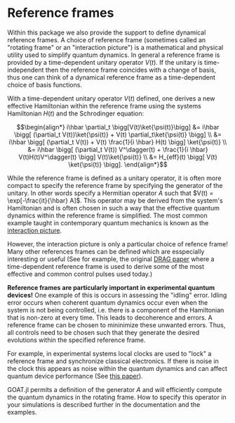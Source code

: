 # Reference frames

Within this package we also provide the support to define dynamical reference frames. A choice of reference frame (sometimes called an "rotating frame" or an "interaction picture") is a mathematical and physical utility used to simplify quantum dynamics. In general a reference frame is provided by a time-dependent unitary operator $V(t)$. If the unitary is time-independent then the reference frame coincides with a change of basis, thus one can think of a dynamical reference frame as a time-dependent choice of basis functions. 

With a time-dependent unitary operator $V(t)$ defined, one derives a new effective Hamiltonian within the reference frame using the systems Hamiltonian $H(t)$ and the Schrodinger equation:

```math
\begin{align*}
    i\hbar \partial_t \bigg[V(t)\ket{\psi(t)}\bigg] &= i\hbar \bigg[ (\partial_t V(t))\ket{\psi(t)} + V(t) \partial_t\ket{\psi(t)} \bigg] \\
    &= i\hbar \bigg[ (\partial_t V(t)) + V(t) \frac{1}{i \hbar} H(t) \bigg] \ket{\psi(t)} \\
    &= i\hbar \bigg[ (\partial_t V(t)) V^\dagger(t) + \frac{1}{i \hbar} V(t)H(t)V^\dagger(t) \bigg] V(t)\ket{\psi(t)} \\
    &= H_{eff}(t) \bigg[ V(t) \ket{\psi(t)} \bigg].
\end{align*}
```

While the reference frame is defined as a unitary operator, it is often more compact to specify the reference frame by specifying the generator of the unitary. In other words specify a Hermitian operator $A$ such that $V(t) = \exp[-\frac{it}{\hbar} A]$. This operator may be derived from the system's Hamiltonian and is often chosen in such a way that the effective quantum dynamics within the reference frame is simplified. The most common example taught in contemporary quantum mechanics is known as the [interaction picture](https://en.wikipedia.org/wiki/Interaction_picture). 

However, the interaction picture is only a particular choice of refence frame! Many other references frames can be defined which are esspecially interesting or useful (See for example, the original [DRAG paper](https://journals.aps.org/prl/abstract/10.1103/PhysRevLett.103.110501) where a time-dependent reference frame is used to derive some of the most effective and common control pulses used today.)

**Reference frames are particularly important in experimental quantum devices!** One example of this is occurs in assessing the "idling" error. Idling error occurs when coherent quantum dynamics occur even when the system is not being controlled, i.e. there is a component of the Hamiltonian that is non-zero at every time. This leads to decoherence and errors. A reference frame can be chosen to mininimize these unwanted errors. Thus, all controls need to be chosen such that they generate the desired evolutions within the specified reference frame. 

For example, in experimental systems local clocks are used to "lock" a reference frame and synchronize classical electronics. If there is noise in the clock this appears as noise within the quantum dynamics and can affect quantum device performance (See [this paper](https://www.nature.com/articles/npjqi201633)). 

GOAT.jl permits a definition of the generator $A$ and will efficiently compute the quantum dynamics in the rotating frame. How to specify this operator in your simulations is described further in the documentation and the examples.